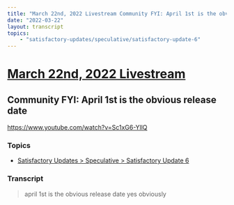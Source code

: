 ```yaml
---
title: "March 22nd, 2022 Livestream Community FYI: April 1st is the obvious release date"
date: "2022-03-22"
layout: transcript
topics:
    - "satisfactory-updates/speculative/satisfactory-update-6"
---
```

# [March 22nd, 2022 Livestream](../2022-03-22.md)
## Community FYI: April 1st is the obvious release date
https://www.youtube.com/watch?v=Sc1xG6-YllQ

### Topics
* [Satisfactory Updates > Speculative > Satisfactory Update 6](../topics/satisfactory-updates/speculative/satisfactory-update-6.md)

### Transcript

> april 1st is the obvious release date yes obviously
